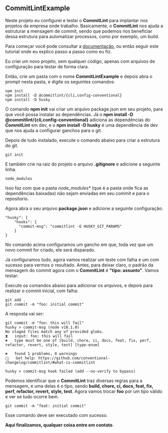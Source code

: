 ## CommitLintExample

Neste projeto eu configurei e testei o **CommitLint** para implantar nos projetos da empresa onde trabalho. Basicamente, o **CommitLint** nos ajuda a estruturar a mensagem de commit, sendo que podemos nos beneficiar dessa estrutura para automatizar processos, como por exemplo, um build.

Para começar você pode consultar a [documentação](https://commitlint.js.org/#/guides-local-setup), ou então seguir este tutorial onde eu explico passo a passo como eu fiz.

Eu criei um novo projeto, sem qualquer código, apenas com arquivos de configuração para testar de forma clara. 

Então, crie um pasta com o nome **CommitLintExample** e depois abra o prompt nesta pasta, e digite os seguintes comandos:

	npm init
	npm install -D @commitlint/{cli,config-conventional}
	npm install -D husky
	
O comando **npm init** vai criar um arquivo package.json em seu projeto, para que você possa instalar as dependências. Já o **npm install -D @commitlint/{cli,config-conventional}** adiciona as dependências do **CommitLint** em dev, e o **npm install -D husky** é uma dependência de dev que nos ajuda a configurar ganchos para o git.

Depois de tudo instalado, execute o comando abaixo para criar a estrutura do git.

	git init
	
E também crie na raiz do projeto o arquivo **.gitignore** e adicione a seguinte linha.

	node_modules
	
Isso faz com que a pasta *node_modules** (que é a pasta onde fica as dependências baixadas) não sejam enviadas em seu commit e para o repositorio.

Agora abra o seu arquivo **package.json** e adicione a seguinte configuração:

	"husky": {
	    "hooks": {
	      "commit-msg": "commitlint -E HUSKY_GIT_PARAMS"
	    }
  	}
  	
No comando acima configuramos um gancho em que, toda vez que um novo commit for criado, ele será disparado. 

Já configuramos tudo, agora vamos realizar um teste com falha e um com sucesso para vermos o resultado. Antes, para deixar claro, o padrão da mensagem do commit agora com o **CommitLint** é **"tipo: assunto"**. Vamos testar:

Execute os comandos abaixo para adicionar os arquivos, e depois para realizar o commit inicial, com falha:

	git add .
	git commit -m "foo: initial commit"
	
A resposta vai ser:

	git commit -m "foo: this will fail"
	husky > commit-msg (node v10.1.0)
	No staged files match any of provided globs.
	⧗   input: foo: this will fail
	✖   type must be one of [build, chore, ci, docs, feat, fix, perf, refactor, revert, style, test] [type-enum]
	
	✖   found 1 problems, 0 warnings
	ⓘ   Get help: https://github.com/conventional-changelog/commitlint/#what-is-commitlint
	
	husky > commit-msg hook failed (add --no-verify to bypass)
	
Podemos identificar que o **CommitLint** traz diversas regras para a mensagem, e uma delas é o tipo, sendo **build, chore, ci, docs, feat, fix, perf, refactor, revert, style, test**. Agora vamos trocar **foo** por um tipo válido e ver se tudo ocorre bem.

	git commit -m "feat: initial commit"
	
Esse comando deve ser executado com sucesso. 

**Aqui finalizamos, qualquer coisa entre em contato**.